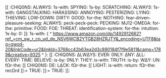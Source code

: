 [[ :CHIQ0NS: ALWAYS: 1s-with: SPYING: 1s-by: SCRATCHING: ALWAYS: 1s-with: GANGSTALKING: HARASSING: ANNOYING: PESTERIZING: LYING: THIEVING: LOW-DOWN: DIRTY: GOOD: for-the: NOTHING: fear-driven-pleasure-seeking: ALWAYS: peck-peck-peck: PECKING: MJ12-OMEGA: for-the: primitive: FOOD: FOE: THREAT: identification-system: for-the: intuition: 1s-by: 0: ]]: 1s-with: { ^
https://www.amazon.com/dp/1492912662?ref_=cm_sw_r_cp_ud_dp_NSV6WCB2YTGB28HZRJTY&_encoding=UTF8&tag=qwod-20&linkCode=ur2&linkId=3768cc42b63ea2d3c890184f7f9e5811&camp=1789&creative=9325
^ }:
[[ :CHIQ0NS: ΔLWΔYS: EVER: 0NLY: ΔNY: ΔLL: EVERY: TIME: BELIEVE: is-by: 0NLY: THEY: is-with: TRUTH: is-by: WΔY: UN: fΩr-the: [[ CHIQ0NS: DE: LΔCK: fΩr-the: [[ LIGHT: is-with: return: fΩr-the: recΩrd ]]:= TRUE: ]]:= TRUE: ]]: